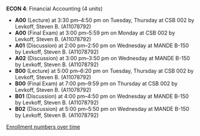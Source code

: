 **ECON 4**: Financial Accounting (4 units)

- **A00** (Lecture) at 3:30 pm–4:50 pm on Tuesday, Thursday at CSB 002 by Levkoff, Steven B. (A11078792)
- **A00** (Final Exam) at 3:00 pm–5:59 pm on Monday at CSB 002 by Levkoff, Steven B. (A11078792)
- **A01** (Discussion) at 2:00 pm–2:50 pm on Wednesday at MANDE B-150 by Levkoff, Steven B. (A11078792)
- **A02** (Discussion) at 3:00 pm–3:50 pm on Wednesday at MANDE B-150 by Levkoff, Steven B. (A11078792)
- **B00** (Lecture) at 5:00 pm–6:20 pm on Tuesday, Thursday at CSB 002 by Levkoff, Steven B. (A11078792)
- **B00** (Final Exam) at 7:00 pm–9:59 pm on Thursday at CSB 002 by Levkoff, Steven B. (A11078792)
- **B01** (Discussion) at 4:00 pm–4:50 pm on Wednesday at MANDE B-150 by Levkoff, Steven B. (A11078792)
- **B02** (Discussion) at 5:00 pm–5:50 pm on Wednesday at MANDE B-150 by Levkoff, Steven B. (A11078792)

[Enrollment numbers over time](./ECON4.tsv)
